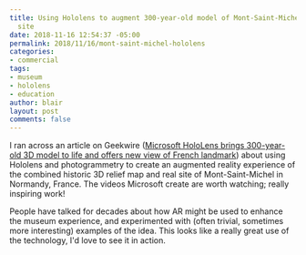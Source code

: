 ```yaml
---
title: Using Hololens to augment 300-year-old model of Mont-Saint-Michel with real
  site
date: 2018-11-16 12:54:37 -05:00
permalink: 2018/11/16/mont-saint-michel-hololens
categories:
- commercial
tags:
- museum
- hololens
- education
author: blair
layout: post
comments: false
---
```


I ran across an article on Geekwire ([Microsoft HoloLens brings 300-year-old 3D model to life and offers new view of French landmark](https://www.geekwire.com/2018/microsoft-hololens-brings-300-year-old-3d-model-life-offers-new-view-french-landmark/)) about using Hololens and photogrammetry to create an augmented reality experience of the combined historic 3D relief map and real site of Mont-Saint-Michel in Normandy, France.  The videos Microsoft create are worth watching; really inspiring work!

People have talked for decades about how AR might be used to enhance the museum experience, and experimented with (often trivial, sometimes more interesting) examples of the idea.  This looks like a really great use of the technology, I'd love to see it in action.
